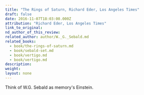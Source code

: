 ```yaml
---
title: "The Rings of Saturn, Richard Eder, Los Angeles Times"
draft: false
date: 2016-11-07T18:03:00.000Z
attribution: "Richard Eder, Los Angeles Times"
link_to_original:
nd_author_of_this_review:
related_author: author/W._G._Sebald.md
related_books:
  - book/the-rings-of-saturn.md
  - book/sebald-set.md
  - book/vertigo.md
  - book/vertigo.md
description:
weight:
layout: none
---
```

Think of W.G. Sebald as memory's Einstein.

